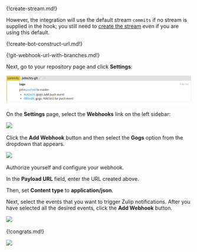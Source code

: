{!create-stream.md!}

However, the integration will use the default stream `commits`
if no stream is supplied in the hook; you still need to
[create the stream](../help/create-a-stream) even if you are
using this default.

{!create-bot-construct-url.md!}

{!git-webhook-url-with-branches.md!}

Next, go to your repository page and click **Settings**:

![](/static/images/integrations/gogs/001.png)

On the **Settings** page, select the **Webhooks** link on the
left sidebar:

![](/static/images/integrations/gogs/002.png)

Click the **Add Webhook** button and then select the **Gogs**
option from the dropdown that appears.

![](/static/images/integrations/gogs/003.png)

Authorize yourself and configure your webhook.

In the **Payload URL** field, enter the URL created above.

Then, set **Content type** to **application/json**.

Next, select the events that you want to trigger Zulip
notifications. After you have selected all the desired events,
click the **Add Webhook** button.

![](/static/images/integrations/gogs/004.png)

{!congrats.md!}

![](/static/images/integrations/gogs/005.png)
